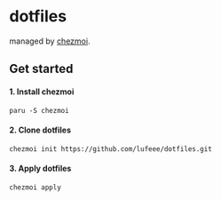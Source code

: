 # dotfiles
managed by [chezmoi](https://www.chezmoi.io/).

## Get started

#### 1. Install chezmoi

```
paru -S chezmoi
```

#### 2. Clone dotfiles

```
chezmoi init https://github.com/lufeee/dotfiles.git
```

#### 3. Apply dotfiles

```
chezmoi apply
```
